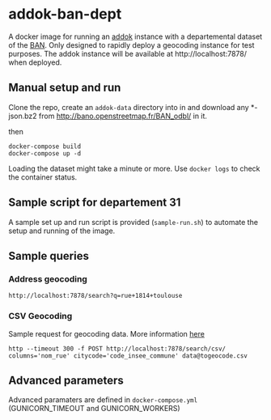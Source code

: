 # addok-ban-dept

A docker image for running an [addok](https://github.com/addok/addok)  instance with a departemental dataset of the [BAN](http://adresse.data.gouv.fr/). Only designed to rapidly deploy a geocoding instance for test purposes. The addok instance will be available at http://localhost:7878/ when deployed.

## Manual setup and run

Clone the repo, create an `addok-data` directory into in and download any *-json.bz2 from http://bano.openstreetmap.fr/BAN_odbl/ in it.

then

```
docker-compose build
docker-compose up -d
```
Loading the dataset might take a minute or more. Use `docker logs` to check the container status.

## Sample script for departement 31

A sample set up and run script is provided (`sample-run.sh`) to automate the setup and running of the image.

## Sample queries

### Address geocoding

```
http://localhost:7878/search?q=rue+1814+toulouse
```

### CSV Geocoding

Sample request for geocoding data. More information [here](https://github.com/addok/addok-csv)

```
http --timeout 300 -f POST http://localhost:7878/search/csv/ columns='nom_rue' citycode='code_insee_commune' data@togeocode.csv
```
## Advanced parameters

Advanced paramaters are defined in `docker-compose.yml` (GUNICORN_TIMEOUT and GUNICORN_WORKERS)
